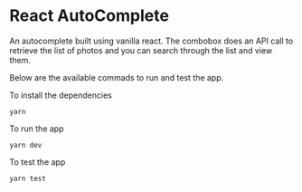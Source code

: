 # React AutoComplete

An autocomplete built using vanilla react. The combobox does an API call to retrieve the list of photos and you can search through the list and view them.

Below are the available commads to run and test the app.

To install the dependencies

```
yarn
```

To run the app

```
yarn dev
```

To test the app

```
yarn test
```
